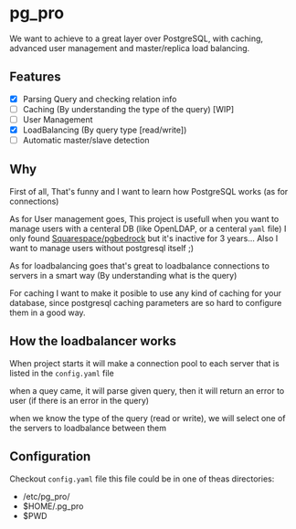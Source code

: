 # pg_pro

We want to achieve to a great layer over PostgreSQL, with caching, advanced user management and master/replica load balancing.

## Features

- [x] Parsing Query and checking relation info
- [ ] Caching (By understanding the type of the query) [WIP]
- [ ] User Management
- [x] LoadBalancing (By query type [read/write])
- [ ] Automatic master/slave detection

## Why

First of all, That's funny and I want to learn how PostgreSQL works (as for connections)

As for User management goes, This project is usefull when you want to manage users with a centeral DB (like OpenLDAP, or a centeral `yaml` file) I only found [Squarespace/pgbedrock](https://github.com/Squarespace/pgbedrock) but it's inactive for 3 years... Also I want to manage users without postgresql itself ;)

As for loadbalancing goes that's great to loadbalance connections to servers in a smart way (By understanding what is the query)

For caching I want to make it posible to use any kind of caching for your database, since postgresql caching parameters are so hard to configure them in a good way.

## How the loadbalancer works

When project starts it will make a connection pool to each server that is listed in the `config.yaml` file

when a quey came, it will parse given query, then it will return an error to user (if there is an error in the query)

when we know the type of the query (read or write), we will select one of the servers to loadbalance between them

## Configuration

Checkout `config.yaml` file this file could be in one of theas directories:

- /etc/pg_pro/
- $HOME/.pg_pro
- $PWD
